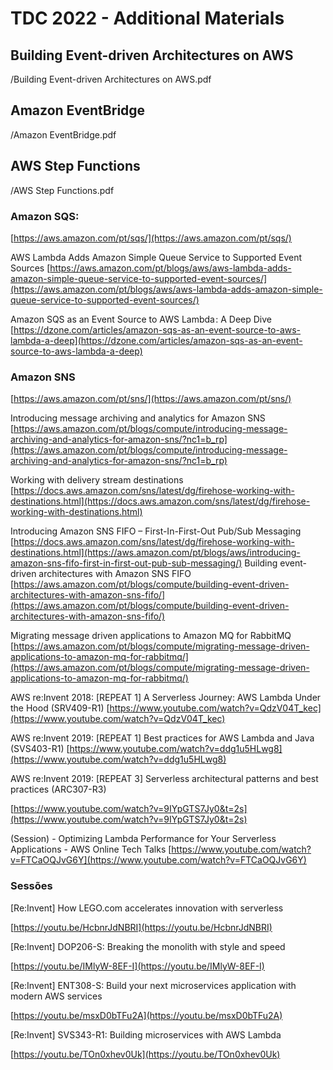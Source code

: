 
# TDC 2022 - Additional Materials


## Building Event-driven Architectures on AWS

/Building Event-driven Architectures on AWS.pdf

## Amazon EventBridge

/Amazon EventBridge.pdf


## AWS Step Functions

/AWS Step Functions.pdf
    
### Amazon SQS:

 [https://aws.amazon.com/pt/sqs/](https://aws.amazon.com/pt/sqs/)

AWS Lambda Adds Amazon Simple Queue Service to Supported Event Sources
[https://aws.amazon.com/pt/blogs/aws/aws-lambda-adds-amazon-simple-queue-service-to-supported-event-sources/](https://aws.amazon.com/pt/blogs/aws/aws-lambda-adds-amazon-simple-queue-service-to-supported-event-sources/)

Amazon SQS as an Event Source to AWS Lambda : A Deep Dive
[https://dzone.com/articles/amazon-sqs-as-an-event-source-to-aws-lambda-a-deep](https://dzone.com/articles/amazon-sqs-as-an-event-source-to-aws-lambda-a-deep)
  

### Amazon SNS

[https://aws.amazon.com/pt/sns/](https://aws.amazon.com/pt/sns/)

 Introducing message archiving and analytics for Amazon SNS
[https://aws.amazon.com/pt/blogs/compute/introducing-message-archiving-and-analytics-for-amazon-sns/?nc1=b_rp](https://aws.amazon.com/pt/blogs/compute/introducing-message-archiving-and-analytics-for-amazon-sns/?nc1=b_rp)

Working with delivery stream destinations
[https://docs.aws.amazon.com/sns/latest/dg/firehose-working-with-destinations.html](https://docs.aws.amazon.com/sns/latest/dg/firehose-working-with-destinations.html)

Introducing Amazon SNS FIFO – First-In-First-Out Pub/Sub Messaging
[https://docs.aws.amazon.com/sns/latest/dg/firehose-working-with-destinations.html](https://aws.amazon.com/pt/blogs/aws/introducing-amazon-sns-fifo-first-in-first-out-pub-sub-messaging/)
Building event-driven architectures with Amazon SNS FIFO
[https://aws.amazon.com/pt/blogs/compute/building-event-driven-architectures-with-amazon-sns-fifo/](https://aws.amazon.com/pt/blogs/compute/building-event-driven-architectures-with-amazon-sns-fifo/)

Migrating message driven applications to Amazon MQ for RabbitMQ
[https://aws.amazon.com/pt/blogs/compute/migrating-message-driven-applications-to-amazon-mq-for-rabbitmq/](https://aws.amazon.com/pt/blogs/compute/migrating-message-driven-applications-to-amazon-mq-for-rabbitmq/)

 AWS re:Invent 2018: [REPEAT 1] A Serverless Journey: AWS Lambda Under the Hood (SRV409-R1)
[https://www.youtube.com/watch?v=QdzV04T_kec](https://www.youtube.com/watch?v=QdzV04T_kec)

 AWS re:Invent 2019: [REPEAT 1] Best practices for AWS Lambda and Java (SVS403-R1)
[https://www.youtube.com/watch?v=ddg1u5HLwg8](https://www.youtube.com/watch?v=ddg1u5HLwg8)

AWS re:Invent 2019: [REPEAT 3] Serverless architectural patterns and best practices (ARC307-R3)

[https://www.youtube.com/watch?v=9IYpGTS7Jy0&t=2s](https://www.youtube.com/watch?v=9IYpGTS7Jy0&t=2s)

 (Session) - Optimizing Lambda Performance for Your Serverless Applications - AWS Online Tech Talks
[https://www.youtube.com/watch?v=FTCaOQJvG6Y](https://www.youtube.com/watch?v=FTCaOQJvG6Y)

 ### Sessões

[Re:Invent] How LEGO.com accelerates innovation with serverless[](https://youtu.be/HcbnrJdNBRI)

[https://youtu.be/HcbnrJdNBRI](https://youtu.be/HcbnrJdNBRI)


[Re:Invent] DOP206-S: Breaking the monolith with style and speed

[https://youtu.be/IMlyW-8EF-I](https://youtu.be/IMlyW-8EF-I)

[Re:Invent] ENT308-S: Build your next microservices application with modern AWS services

[https://youtu.be/msxD0bTFu2A](https://youtu.be/msxD0bTFu2A)

[Re:Invent] SVS343-R1: Building microservices with AWS Lambda

[https://youtu.be/TOn0xhev0Uk](https://youtu.be/TOn0xhev0Uk)


